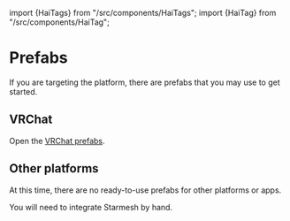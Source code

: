 ﻿---
sidebar_position: 1
---
import {HaiTags} from "/src/components/HaiTags";
import {HaiTag} from "/src/components/HaiTag";

# Prefabs

If you are targeting the <HaiTag requiresVRChat={true} short={true} /> platform, there are prefabs that you
may use to get started.

## VRChat

<HaiTags>
<HaiTag requiresVRChat={true} />
</HaiTags>

Open the [VRChat prefabs](./prefabs/vrc).

## Other platforms

At this time, there are no ready-to-use prefabs for other platforms or apps.

You will need to integrate Starmesh by hand.
